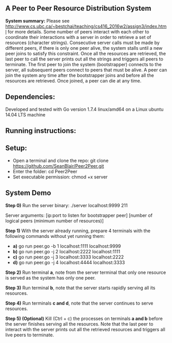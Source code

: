 A Peer to Peer Resource Distribution System
------
**System summary:** Please see http://www.cs.ubc.ca/~bestchai/teaching/cs416_2016w2/assign3/index.html for more details.
Some number of peers interact with each other to coordinate their interactions with a server in order to 
retrieve a set of resources (character strings). Consecutive server calls must be made by different peers, if there is only 
one peer alive, the system stalls until a new peer joins to satisfy this constraint. Once all the resources are retrieved, 
the last peer to call the server prints out all the strings and triggers all peers to terminate. The first peer to join
the system (bootstrapper) connects to the server, all subsequent peers connect to peers that must be alive. A peer can join 
the system any time after the bootstrapper joins and before all the resources are retrieved. Once joined, a peer can die
at any time.

Dependencies:
------
Developed and tested with Go version 1.7.4 linux/amd64 on a Linux ubuntu 14.04 LTS machine

Running instructions:
-------
Setup:
----
- Open a terminal and clone the repo: git clone https://github.com/SeanBlair/Peer2Peer.git
- Enter the folder: cd Peer2Peer
- Set executable permission: chmod +x server

System Demo
-------

**Step 0)** Run the server binary: ./server localhost:9999 211

Server arguments: [ip:port to listen for bootstrapper peer] [number of logical peers (minimum number of resources)]


**Step 1)** With the server already running, prepare 4 terminals with the following commands without yet running them:
- **a)** go run peer.go -b 1 localhost:1111 localhost:9999
- **b)** go run peer.go -j 2 localhost:2222 localhost:1111
- **c)** go run peer.go -j 3 localhost:3333 localhost:2222
- **d)** go run peer.go -j 4 localhost:4444 localhost:3333

**Step 2)** Run terminal **a**, note from the server terminal that only one resource is served as the system has only one peer.

**Step 3)** Run terminal **b**, note that the server starts rapidly serving all its resources.

**Step 4)** Run terminals **c and d**, note that the server continues to serve resources.

**Step 5) (Optional)** Kill (Ctrl + c) the processes on terminals **a and b** before the server finishes serving all the 
resources. 
Note that the last peer to interact with the server prints out all the retrieved resources and triggers all live peers
to terminate.


